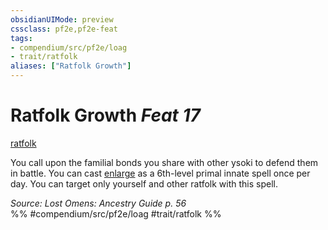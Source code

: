 ```yaml
---
obsidianUIMode: preview
cssclass: pf2e,pf2e-feat
tags:
- compendium/src/pf2e/loag
- trait/ratfolk
aliases: ["Ratfolk Growth"]
---
```

# Ratfolk Growth  *Feat 17*  
[ratfolk](../../rules/traits/ratfolk-b1.md)  


You call upon the familial bonds you share with other ysoki to defend them in battle. You can cast [enlarge](../spells/enlarge.md) as a 6th-level primal innate spell once per day. You can target only yourself and other ratfolk with this spell.

*Source: Lost Omens: Ancestry Guide p. 56*  
%% #compendium/src/pf2e/loag #trait/ratfolk %%